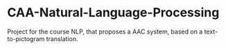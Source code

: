 # CAA-Natural-Language-Processing
Project for the course NLP, that proposes a AAC system, based on a text-to-pictogram translation.
